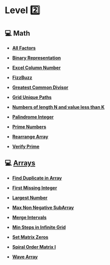# Level  :two:

## :computer: Math

* **[All Factors](https://github.com/elsypinzonv/interviewBit/blob/master/level2/math/All_Factors.cpp)** 

* **[Binary Representation](https://github.com/elsypinzonv/interviewBit/blob/master/level2/math/Binary_Representation.cpp)**

* **[Excel Column Number](https://github.com/elsypinzonv/interviewBit/blob/master/level2/math/Excel_Column_Number.cpp)** 

* **[FizzBuzz](https://github.com/elsypinzonv/interviewBit/blob/master/level2/math/FizzBuzz.cpp)** 

* **[Greatest Common Divisor](https://github.com/elsypinzonv/interviewBit/blob/master/level2/math/Greatest_Common_Divisor.cpp)** 

* **[Grid Unique Paths](https://github.com/elsypinzonv/interviewBit/blob/master/level2/math/Grid_Unique_Paths.cpp)** 

* **[Numbers of length N and value less than K](https://github.com/elsypinzonv/interviewBit/blob/master/level2/math/Numbers_of_length_N_and_value_less_than_K.cpp)**

* **[Palindrome Integer](https://github.com/elsypinzonv/interviewBit/blob/master/level2/math/Palindrome_Integer.cpp)**

* **[Prime Numbers](https://github.com/elsypinzonv/interviewBit/blob/master/level2/math/Prime_Numbers.cpp)**

* **[Rearrange Array](https://github.com/elsypinzonv/interviewBit/blob/master/level2/math/Rearrange_Array.cpp)**

* **[Verify Prime](https://github.com/elsypinzonv/interviewBit/blob/master/level2/math/Verify_Prime.cpp)**


## :computer: [Arrays](https://www.interviewbit.com/courses/programming/topics/arrays/)

* **[Find Duplicate in Array](https://github.com/elsypinzonv/interviewBit/blob/master/level2/arrays/Find_Duplicate_in_Array.cpp)**


* **[First Missing Integer](https://github.com/elsypinzonv/interviewBit/blob/master/level2/arrays/First_Missing_Integer.cpp)**


* **[Largest Number](https://github.com/elsypinzonv/interviewBit/blob/master/level2/arrays/Largest_Number.cpp)**


* **[Max Non Negative SubArray](https://github.com/elsypinzonv/interviewBit/blob/master/level2/arrays/Max_Non_Negative_SubArray.cpp)**

* **[Merge Intervals](https://github.com/elsypinzonv/interviewBit/blob/master/level2/arrays/Merge_Intervals.cpp)**


* **[Min Steps in Infinite Grid](https://github.com/elsypinzonv/interviewBit/blob/master/level2/arrays/Min_Steps_in_Infinite_Grid.cpp)**


* **[Set Matrix Zeros](https://github.com/elsypinzonv/interviewBit/blob/master/level2/arrays/Set_Matrix_Zeros.cpp)**


* **[Spiral Order Matrix I](https://github.com/elsypinzonv/interviewBit/blob/master/level2/arrays/Spiral_Order_Matrix_I.cpp%20)** 


* **[Wave Array](https://github.com/elsypinzonv/interviewBit/blob/master/level2/arrays/Wave_Array.cpp)** 
